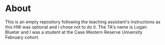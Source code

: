 # About
This is an empty repository following the teaching assistant's instructions as this HW was optional and i chose not to do it.
The TA's name is Logan Blueter and I was a student at the Case Western Reserve University February cohort.
  
